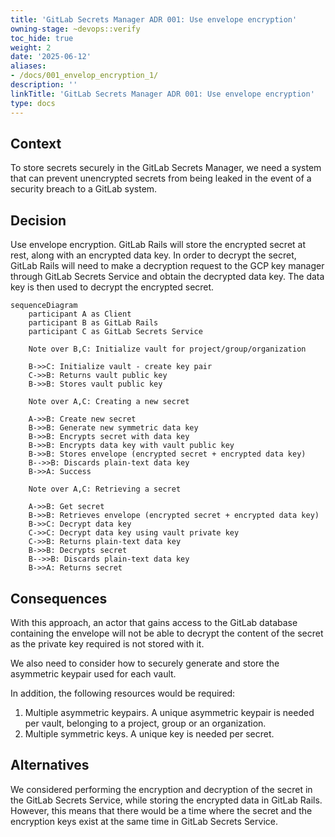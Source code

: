 ```yaml
---
title: 'GitLab Secrets Manager ADR 001: Use envelope encryption'
owning-stage: ~devops::verify
toc_hide: true
weight: 2
date: '2025-06-12'
aliases:
- /docs/001_envelop_encryption_1/
description: ''
linkTitle: 'GitLab Secrets Manager ADR 001: Use envelope encryption'
type: docs
---
```


## Context

To store secrets securely in the GitLab Secrets Manager, we need a system that can prevent unencrypted secrets from being leaked
in the event of a security breach to a GitLab system.

## Decision

Use envelope encryption. GitLab Rails will store the encrypted secret at rest, along with an encrypted data key.
In order to decrypt the secret, GitLab Rails will need to make a decryption request to the GCP key manager through GitLab
Secrets Service and obtain the decrypted data key. The data key is then used to decrypt the encrypted secret.

```mermaid
sequenceDiagram
    participant A as Client
    participant B as GitLab Rails
    participant C as GitLab Secrets Service

    Note over B,C: Initialize vault for project/group/organization

    B->>C: Initialize vault - create key pair
    C->>B: Returns vault public key
    B->>B: Stores vault public key

    Note over A,C: Creating a new secret

    A->>B: Create new secret
    B->>B: Generate new symmetric data key
    B->>B: Encrypts secret with data key
    B->>B: Encrypts data key with vault public key
    B->>B: Stores envelope (encrypted secret + encrypted data key)
    B-->>B: Discards plain-text data key
    B->>A: Success

    Note over A,C: Retrieving a secret

    A->>B: Get secret
    B->>B: Retrieves envelope (encrypted secret + encrypted data key)
    B->>C: Decrypt data key
    C->>C: Decrypt data key using vault private key
    C->>B: Returns plain-text data key
    B->>B: Decrypts secret
    B-->>B: Discards plain-text data key
    B->>A: Returns secret
```

## Consequences

With this approach, an actor that gains access to the GitLab database containing the envelope will not be able to
decrypt the content of the secret as the private key required is not stored with it.

We also need to consider how to securely generate and store the asymmetric keypair used for each vault.

In addition, the following resources would be required:

1. Multiple asymmetric keypairs. A unique asymmetric keypair is needed per vault, belonging to a project, group or an organization.
1. Multiple symmetric keys. A unique key is needed per secret.

## Alternatives

We considered performing the encryption and decryption of the secret in the GitLab Secrets Service, while storing the
encrypted data in GitLab Rails. However, this means that there would be a time where the secret and the encryption keys
exist at the same time in GitLab Secrets Service.
